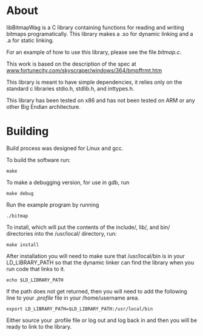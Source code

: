 # About
libBitmapWag is a C library containing functions for reading and writing bitmaps 
programatically. This library makes a .so for dynamic linking and a .a for 
static linking. 

For an example of how to use this library, please see the file _bitmap.c_. 

This work is based on the description of the spec at 
www.fortunecity.com/skyscraper/windows/364/bmpffrmt.htm 

This library is meant to have simple dependencies, it relies only on the 
standard c libraries stdio.h, stdlib.h, and inttypes.h. 

This library has been tested on x86 and has not been tested on ARM or any other
Big Endian architecture. 

# Building
Build process was designed for Linux and gcc. 

To build the software run:
```
make
```

To make a debugging version, for use in gdb, run 
```
make debug
```

Run the example program by running 
```
./bitmap
```

To install, which will put the contents of the include/, lib/, and bin/
directories into the /usr/local/ directory, run:
```
make install
```

After installation you will need to make sure that /usr/local/bin is in your
LD\_LIBRARY\_PATH so that the dynamic linker can find the library when you 
run code that links to it. 
```
echo $LD_LIBRARY_PATH
```

If the path does not get returned, then you will need to add the following 
line to your _.profile_ file in your /home/username area. 
```
export LD_LIBRARY_PATH=$LD_LIBRARY_PATH:/usr/local/bin
````

Either source your .profile file or log out and log back in and then you will 
be ready to link to the library. 

